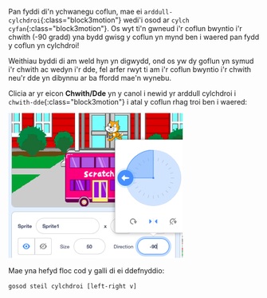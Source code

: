 
Pan fyddi di'n ychwanegu coflun, mae ei `arddull-cylchdroi`{:class="block3motion"} wedi'i osod ar `cylch cyfan`{:class="block3motion"}. Os wyt ti'n gwneud i'r coflun bwyntio i'r chwith (-90 gradd) yna bydd gwisg y coflun yn mynd ben i waered pan fydd y coflun yn cylchdroi!

Weithiau byddi di am weld hyn yn digwydd, ond os yw dy goflun yn symud i'r chwith ac wedyn i'r dde, fel arfer rwyt ti am i'r coflun bwyntio i'r chwith neu'r dde yn dibynnu ar ba ffordd mae'n wynebu.

Clicia ar yr eicon **Chwith/Dde** yn y canol i newid yr arddull cylchdroi i `chwith-dde`{:class="block3motion"} i atal y coflun rhag troi ben i waered:

![](images/sprite-pane-direction.png)

Mae yna hefyd floc cod y galli di ei ddefnyddio:

```blocks3
gosod steil cylchdroi [left-right v]
```

